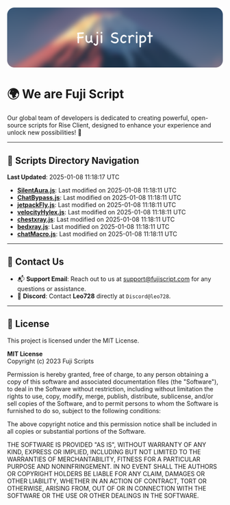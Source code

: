 ![Banner](.github/b.webp)

# 🌍 **We are Fuji Script**

Our global team of developers is dedicated to creating powerful, open-source scripts for Rise Client, designed to enhance your experience and unlock new possibilities! 🌟

---
<!-- SCRIPTS_NAVIGATION_START -->
## 📂 **Scripts Directory Navigation**

**Last Updated**: 2025-01-08 11:18:17 UTC

- **[SilentAura.js](scripts/SilentAura.js)**: Last modified on 2025-01-08 11:18:11 UTC
- **[ChatBypass.js](scripts/ChatBypass.js)**: Last modified on 2025-01-08 11:18:11 UTC
- **[jetpackFly.js](scripts/jetpackFly.js)**: Last modified on 2025-01-08 11:18:11 UTC
- **[velocityHylex.js](scripts/velocityHylex.js)**: Last modified on 2025-01-08 11:18:11 UTC
- **[chestxray.js](scripts/chestxray.js)**: Last modified on 2025-01-08 11:18:11 UTC
- **[bedxray.js](scripts/bedxray.js)**: Last modified on 2025-01-08 11:18:11 UTC
- **[chatMacro.js](scripts/chatMacro.js)**: Last modified on 2025-01-08 11:18:11 UTC

<!-- SCRIPTS_NAVIGATION_END -->

---

## 💬 **Contact Us**  
- 📬 **Support Email**: Reach out to us at [support@fujiscript.com](mailto:support@fujiscript.com) for any questions or assistance.  
- 💬 **Discord**: Contact **Leo728** directly at `Discord@leo728`.

---

## 📜 **License**

This project is licensed under the MIT License.  

**MIT License**  
Copyright (c) 2023 Fuji Scripts  

Permission is hereby granted, free of charge, to any person obtaining a copy of this software and associated documentation files (the "Software"), to deal in the Software without restriction, including without limitation the rights to use, copy, modify, merge, publish, distribute, sublicense, and/or sell copies of the Software, and to permit persons to whom the Software is furnished to do so, subject to the following conditions:  

The above copyright notice and this permission notice shall be included in all copies or substantial portions of the Software.  

THE SOFTWARE IS PROVIDED "AS IS", WITHOUT WARRANTY OF ANY KIND, EXPRESS OR IMPLIED, INCLUDING BUT NOT LIMITED TO THE WARRANTIES OF MERCHANTABILITY, FITNESS FOR A PARTICULAR PURPOSE AND NONINFRINGEMENT. IN NO EVENT SHALL THE AUTHORS OR COPYRIGHT HOLDERS BE LIABLE FOR ANY CLAIM, DAMAGES OR OTHER LIABILITY, WHETHER IN AN ACTION OF CONTRACT, TORT OR OTHERWISE, ARISING FROM, OUT OF OR IN CONNECTION WITH THE SOFTWARE OR THE USE OR OTHER DEALINGS IN THE SOFTWARE.  
